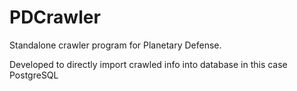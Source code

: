 # PDCrawler
Standalone crawler program for Planetary Defense.

Developed to directly import crawled info into database in this case PostgreSQL
